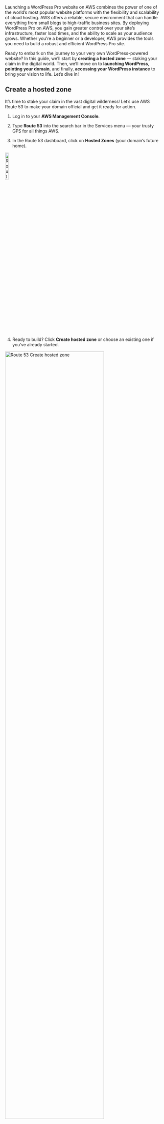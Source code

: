 Launching a WordPress Pro website on AWS combines the power of one of the world’s most popular website platforms with the flexibility and scalability of cloud hosting. AWS offers a reliable, secure environment that can handle everything from small blogs to high-traffic business sites. By deploying WordPress Pro on AWS, you gain greater control over your site’s infrastructure, faster load times, and the ability to scale as your audience grows. Whether you're a beginner or a developer, AWS provides the tools you need to build a robust and efficient WordPress Pro site.

Ready to embark on the journey to your very own WordPress-powered website? In this guide, we’ll start by **creating a hosted zone** — staking your claim in the digital world. Then, we’ll move on to **launching WordPress**, **pointing your domain**, and finally, **accessing your WordPress instance** to bring your vision to life. Let’s dive in!

## Create a hosted zone

It’s time to stake your claim in the vast digital wilderness! Let’s use AWS Route 53 to make your domain official and get it ready for action.

1. Log in to your **AWS Management Console**.          

2. Type **Route 53** into the search bar in the Services menu — your trusty GPS for all things AWS.

3. In the Route 53 dashboard, click on **Hosted Zones** (your domain’s future home).

<p><img src="/static/images/common/route-53/route-53-hosted-zones-nav.jpg" alt="Route 53 Left Navigation" style="width: 15%;"></p>

4. Ready to build? Click **Create hosted zone** or choose an existing one if you’ve already started.

<p><img src="/static/images/common/route-53/create-hosted-zones.jpg" alt="Route 53 Create hosted zone" style="width: 80%;"></p>

5. In the **"Domain name"** field, type your chosen domain (e.g., example.com).

<p><img src="/static/images/common/route-53/hosted-zones-config.jpg" alt="Route 53 Domain name" style="width: 80%;"></p>

6. Select **Public hosted zone** because we are all about that public presence.

<p><img src="/static/images/common/route-53/hosted-zones-config-type.jpg" alt="Route 53 Type" style="width: 80%;"></p>

7. Click that glorious orange <span class="text-orange">**Create hosted zone**</span> button, and voilà!

**Congrats!** Your domain is now set up and ready for action.

!!!warning Note:
Once your hosted zone is created, make sure your domain is properly connected. Here’s what you’ll need to do:
- **For domains registered with another registrar:** Check out the guide on [Making Amazon Route 53 the DNS service for an existing domain](https://docs.aws.amazon.com/Route53/latest/DeveloperGuide/MigratingDNS.html).
- **For domains registered with Route 53:** Follow the steps in [Adding or changing name servers and glue records for a domain](https://docs.aws.amazon.com/Route53/latest/DeveloperGuide/domain-name-servers-glue-records.html).
!!!

!!!
**Pro Tip:** Want to dig deeper? The [AWS Route 53 Documentation](https://docs.aws.amazon.com/Route53/latest/DeveloperGuide/Welcome.html) is your go-to treasure map for advanced configurations.
!!!

## Launch WordPress Pro

The first step is simple — head over to the [AWS Marketplace](https://aws.amazon.com/marketplace/pp/prodview-l5326ck4qjosk?sr=0-4&ref_=beagle&applicationId=AWSMPContessa) and click that <span class="text-orange">**Subscribe**</span> button. It's like securing your seat on the WordPress rocket ship, ready for takeoff. Once you're done, come right back here, and we’ll guide you through the next stages of your adventure!

Ready to launch your WordPress instance? Just follow the CloudFormation Guide. Solodev makes it a breeze — click the Launch button below, and let’s get started!

<a href="https://us-east-1.console.aws.amazon.com/cloudformation/home?region=us-east-1#/stacks/create?stackName=wordpress-pro&templateURL=https://wordpress-release.s3.amazonaws.com/cloudformation/wordpress-pro-linux.yaml" rel="noopener noreferrer" target="_blank" class="btn-orange-lg mb-2">LAUNCH WORDPRESS <span><svg xmlns="http://www.w3.org/2000/svg" viewBox="0 0 16 16" width="20" height="20" fill="#fff"><path d="M3.75 2h3.5a.75.75 0 0 1 0 1.5h-3.5a.25.25 0 0 0-.25.25v8.5c0 .138.112.25.25.25h8.5a.25.25 0 0 0 .25-.25v-3.5a.75.75 0 0 1 1.5 0v3.5A1.75 1.75 0 0 1 12.25 14h-8.5A1.75 1.75 0 0 1 2 12.25v-8.5C2 2.784 2.784 2 3.75 2Zm6.854-1h4.146a.25.25 0 0 1 .25.25v4.146a.25.25 0 0 1-.427.177L13.03 4.03 9.28 7.78a.751.751 0 0 1-1.042-.018.751.751 0 0 1-.018-1.042l3.75-3.75-1.543-1.543A.25.25 0 0 1 10.604 1Z"></path></svg></span></a>

### Step 1: Create stack

Your CloudFormation template is locked and loaded — just click <span class="text-orange">**Next**</span> to kick things off.

<p><img src="/static/images/wordpress/wordpress-create-stack.jpg" alt="WordPress Pro Create Stack" style="width: 90%;"></p>

### Step 2: Name your stack & add details

Give your stack a name (get creative or keep it simple), then fill in the setup parameters.

<p><img src="/static/images/wordpress/wordpress-stack-name.jpg" alt="WordPress Pro stack name" style="width: 62%;"></p>

### Step 3: Fine-tune your settings

#### Network Settings:
Choose your VPCID, PublicSubnet1ID, PublicSubnet2ID, and KeyName from the dropdowns.

<p><img src="/static/images/wordpress/wordpress-params-setup.jpg" alt="WordPress Pro params setup" style="width: 50%;"></p>

#### WordPress Settings:
Set up the essentials like your AdminPassword, DatabasePassword, WebsiteURL, and Webmaster. Think of this as laying the groundwork for your site’s security and accessibility.

<p><img src="/static/images/wordpress/wordpress-settings.jpg" alt="WordPress Pro Settings" style="width: 50%;"></p>

### Step 4: Configure stack options
This part is totally optional, so feel free to skip or explore as needed. If you’d like more details, [check out this guide](/quickstart/cms/wordpress/#configure-stack-options). Once you're ready, acknowledge the AWS CloudFormation terms, and hit <span class="text-orange">**Next**</span> to set things in motion!

### Step 5: Review and create
Take a moment to review your settings and ensure everything looks good. Once you're confident, hit <span class="text-orange">**Submit**</span> — and just like that, you're on your way to launching your stack!

!!!
**Pro tip:** Take a deep breath and relax — this part’s a breeze, but a little patience goes a long way!
!!!

## Point your domain

It’s time to claim your corner of the web using Route 53. Follow these steps to connect your domain to your WordPress site:

1. Navigate to **Route 53** by searching for it in the Services menu.

2. Locate **Hosted Zones** and select the domain you created earlier.

3. Click <span class="text-orange">**Create Record**</span>.

<p><img src="/static/images/common/route-53/create-record-bar.jpg" alt="WordPress Pro create record bar" style="width: 90%;"></p>

4. Under **Record Name**, type the subdomain name (e.g., `www` for `www.example.com`). From the **Record Type** dropdown, select `CNAME - Routes traffic to another domain name and some AWS resources`, and in the **Value** box, paste the `AdminUrl` of your instance.

<p><img src="/static/images/common/route-53/create-record-cname.jpg" alt="WordPress Pro create record CNAME" style="width: 90%;"></p>

!!!
**Pro Tip:** Need the AdminUrl for your WordPress dashboard? Go to CloudFormation, locate your WordPress instance, and click on the Outputs tab.
!!!

## Access your WordPress instance

Once your stack is up and running, it’s time to explore! Head to your browser and paste your website URL — your WordPress site is live and ready for action!

!!!Note:
Ensure you use `http://` instead of `https://` when accessing your site.
!!!

In [Part 2](/tutorials/wordpress/secure-wordpress-with-cdn/), we’ll focus on enhancing your site’s performance by adding a lightning-fast CDN. This step will supercharge your website, ensuring faster load times and an optimized user experience for visitors around the world.
